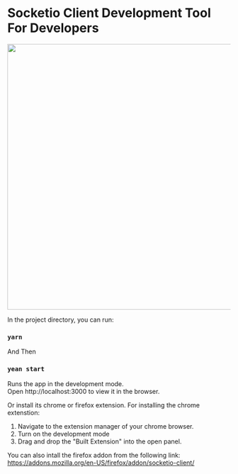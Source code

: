 # Socketio Client Development Tool For Developers



<img src="https://user-images.githubusercontent.com/7148972/143257622-fb8ee993-6bd6-43ef-9403-79f70c9dde22.png" align="center" width="600">


In the project directory, you can run:

### `yarn`

And Then

### `yean start`

Runs the app in the development mode.\
Open http://localhost:3000 to view it in the browser.

Or install its chrome or firefox extension.
For installing the chrome extenstion:
1. Navigate to the extension manager of your chrome browser.
2. Turn on the development mode
3. Drag and drop the "Built Extension" into the open panel.

You can also intall the firefox addon from the following link:
https://addons.mozilla.org/en-US/firefox/addon/socketio-client/
